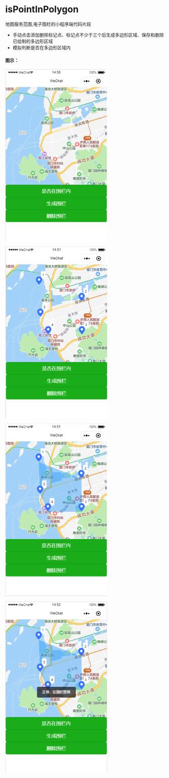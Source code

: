 # isPointInPolygon
地图服务范围,电子围栏的小程序端代码片段

- 手动点击添加删除标记点、标记点不少于三个后生成多边形区域、保存和删除已绘制的多边形区域
- 模拟判断是否在多边形区域内

#### 图示：

![微信截图_20200411145127](./images/微信截图_20200411145127.png)



![微信截图_20200411145203](./images/微信截图_20200411145203.png)

![微信截图_20200411145217](./images/微信截图_20200411145217.png)

![微信截图_20200411145252](./images/微信截图_20200411145252.png)
